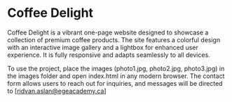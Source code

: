 # Coffee Delight

Coffee Delight is a vibrant one-page website designed to showcase a collection of premium coffee products. The site features a colorful design with an interactive image gallery and a lightbox for enhanced user experience. It is fully responsive and adapts seamlessly to all devices.

To use the project, place the images (photo1.jpg, photo2.jpg, photo3.jpg) in the images folder and open index.html in any modern browser. The contact form allows users to reach out for inquiries, and messages will be directed to [ridvan.aslan@egeacademy.ca]
